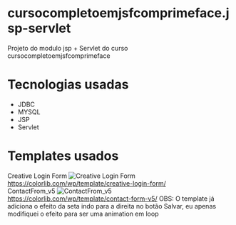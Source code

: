 # cursocompletoemjsfcomprimeface.jsp-servlet
Projeto do modulo jsp + Servlet do curso cursocompletoemjsfcomprimeface

Tecnologias usadas
======================
<ul>
  <li>JDBC</li>
  <li>MYSQL</li>
  <li>JSP</li>
  <li>Servlet</li>
</ul>

Templates usados
======================
Creative Login Form
![Creative Login Form](https://cdn.colorlib.com/wp/wp-content/uploads/sites/2/creative-html5-css3-login-form.png)<br/>https://colorlib.com/wp/template/creative-login-form/<br/>
ContactFrom_v5
![ContactFrom_v5](https://cdn.colorlib.com/wp/wp-content/uploads/sites/2/ContactFrom_v5.jpg)<br/>https://colorlib.com/wp/template/contact-form-v5/
OBS: O template já adiciona o efeito da seta indo para a direita no botão Salvar, eu apenas modifiquei o efeito para ser uma animation em loop
  
